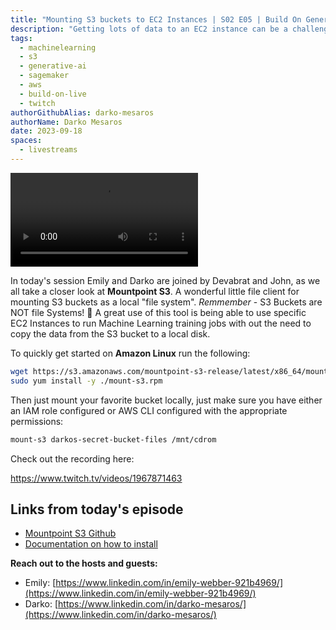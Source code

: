 ```yaml
---
title: "Mounting S3 buckets to EC2 Instances | S02 E05 | Build On Generative AI"
description: "Getting lots of data to an EC2 instance can be a challenge. Well, let's look into solving this, and attach an S3 Bucket to an EC2 instance so you can get all the training data you need. "
tags:
  - machinelearning
  - s3
  - generative-ai
  - sagemaker
  - aws
  - build-on-live
  - twitch
authorGithubAlias: darko-mesaros
authorName: Darko Mesaros
date: 2023-09-18
spaces:
  - livestreams
---
```


![Screen recording of running the mountpoint s3 tool](images/mountpoints3.webm "Running it is as simple as this")

In today's session Emily and Darko are joined by Devabrat and John, as we all take a closer look at **Mountpoint S3**. A wonderful little file client for mounting S3 buckets as a local "file system". *Remmember* - S3 Buckets are NOT file Systems! 👏 A great use of this tool is being able to use specific EC2 Instances to run Machine Learning training jobs with out the need to copy the data from the S3 bucket to a local disk.

To quickly get started on **Amazon Linux** run the following:

```bash
wget https://s3.amazonaws.com/mountpoint-s3-release/latest/x86_64/mount-s3.rpm
sudo yum install -y ./mount-s3.rpm
```
Then just mount your favorite bucket locally, just make sure you have either an IAM role configured or AWS CLI configured with the appropriate permissions:
```bash
mount-s3 darkos-secret-bucket-files /mnt/cdrom
```

Check out the recording here:

https://www.twitch.tv/videos/1967871463

## Links from today's episode

- [Mountpoint S3 Github](https://github.com/awslabs/mountpoint-s3)
- [Documentation on how to install](https://docs.aws.amazon.com/AmazonS3/latest/userguide/mountpoint-installation.html)

**Reach out to the hosts and guests:**

- Emily: [https://www.linkedin.com/in/emily-webber-921b4969/](https://www.linkedin.com/in/emily-webber-921b4969/) 
- Darko: [https://www.linkedin.com/in/darko-mesaros/](https://www.linkedin.com/in/darko-mesaros/)
